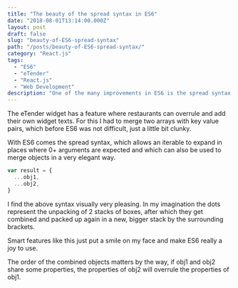 ```yaml
---
title: "The beauty of the spread syntax in ES6"
date: "2018-08-01T13:14:00.000Z"
layout: post
draft: false
slug: "beauty-of-ES6-spread-syntax"
path: "/posts/beauty-of-ES6-spread-syntax/"
category: "React.js"
tags:
  - "ES6"
  - "eTender"
  - "React.js"
  - "Web Development"
description: "One of the many improvements in ES6 is the spread syntax. Just a short blog post to applaud for it's beauty ;-)"
---
```


The eTender widget has a feature where restaurants can overrule and add their own widget texts. For this I had to merge two arrays with key value pairs, which before ES6 was not difficult, just a little bit clunky.

With ES6 comes the spread syntax, which allows an iterable to expand in places where 0+ arguments are expected and which can also be used to merge objects in a very elegant way.

```js
var result = {
  ...obj1,
  ...obj2,
}
```

I find the above syntax visually very pleasing. In my imagination the dots represent the unpacking of 2 stacks of boxes, after which they get combined and packed up again in a new, bigger stack by the surrounding brackets.

Smart features like this just put a smile on my face and make ES6 really a joy to use.

The order of the combined objects matters by the way, if obj1 and obj2 share some properties, the properties of obj2 will overrule the properties of obj1.
